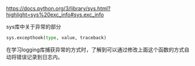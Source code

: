 https://docs.python.org/3/library/sys.html?highlight=sys%20exc_info#sys.exc_info



sys库中关于异常的部分

```python
sys.excepthook(type, value, traceback)
```

在学习logging库捕获异常的方式时，了解到可以通过修改上面这个函数的方式自动将错误记录到日志内。